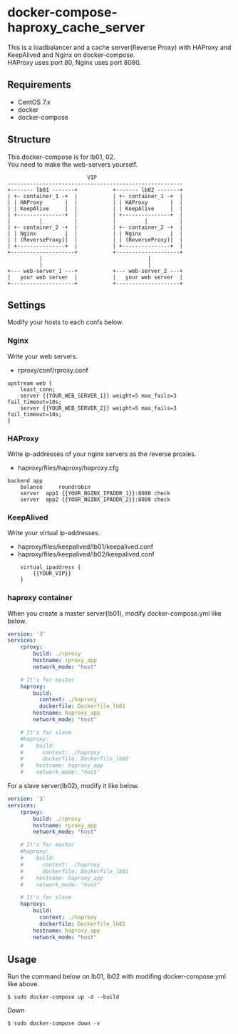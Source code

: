 # docker-compose-haproxy_cache_server
This is a loadbalancer and a cache server(Reverse Proxy) with HAProxy and KeepAlived and Nginx on docker-compose.  
HAProxy uses port 80, Nginx uses port 8080.

## Requirements
- CentOS 7.x
- docker
- docker-compose 

## Structure
This docker-compose is for lb01, 02.  
You need to make the web-servers yourself.

                             VIP
    ------------------------------------------------------- 
    +------- lb01 -------+           +------- lb02 -------+
    | +- container_1 -+  |           | +- container_1 -+  |
    | | HAProxy       |  |           | | HAProxy       |  |
    | | KeepAlive     |  |           | | KeepAlive     |  |
    | +---------------+  |           | +---------------+  |
    |         |          |           |         |          |
    | +- container_2 -+  |           | +- container_2 -+  |
    | | Nginx         |  |           | | Nginx         |  |
    | | (ReverseProxy)|  |           | | (ReverseProxy)|  |
    | +---------------+  |           | +---------------+  |
    +--------------------+           +--------------------+
              |                                 |
              |                                 |
    +--- web-server_1 ---+           +--- web-server_2 ---+
    |   your web server  |           |   your web server  |
    +--------------------+           +--------------------+


## Settings
Modify your hosts to each confs below.

### Nginx
Write your web servers.

- rproxy/conf/rproxy.conf

```
upstream web {
    least_conn;
    server {{YOUR_WEB_SERVER_1}} weight=5 max_fails=3 fail_timeout=10s;
    server {{YOUR_WEB_SERVER_2}} weight=5 max_fails=3 fail_timeout=10s;
}
```

### HAProxy
Write ip-addresses of your nginx servers as the reverse proxies.

- haproxy/files/haproxy/haproxy.cfg

```
backend app
    balance     roundrobin
    server  app1 {{YOUR_NGINX_IPADDR_1}}:8080 check
    server  app2 {{YOUR_NGINX_IPADDR_2}}:8080 check
```

### KeepAlived
Write your virtual ip-addresses.

- haproxy/files/keepalived/lb01/keepalived.conf
- haproxy/files/keepalived/lb02/keepalived.conf

```
    virtual_ipaddress {
        {{YOUR_VIP}}
    }
```

### haproxy container
When you create a master server(lb01), modify docker-compose.yml like below.


```yaml
version: '3'
services:
    rproxy:
        build: ./rproxy
        hostname: rproxy_app
        network_mode: "host"

    # It's for master
    haproxy:
        build:
          context: ./haproxy
          dockerfile: Dockerfile_lb01
        hostname: haproxy_app
        network_mode: "host"

    # It's for slave
    #haproxy:
    #    build:
    #      context: ./haproxy
    #      dockerfile: Dockerfile_lb02
    #    hostname: haproxy_app
    #    network_mode: "host"
```

For a slave server(lb02), modify it like below.

```yaml
version: '3'
services:
    rproxy:
        build: ./rproxy
        hostname: rproxy_app
        network_mode: "host"

    # It's for master
    #haproxy:
    #    build:
    #      context: ./haproxy
    #      dockerfile: Dockerfile_lb01
    #    hostname: haproxy_app
    #    network_mode: "host"

    # It's for slave
    haproxy:
        build:
          context: ./haproxy
          dockerfile: Dockerfile_lb02
        hostname: haproxy_app
        network_mode: "host"
```

## Usage
Run the command below on lb01, lb02 with modifing docker-compose.yml like above.

```
$ sudo docker-compose up -d --build
```

Down

```
$ sudo docker-compose down -v
```
